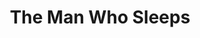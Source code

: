 ---
title: "The Man Who Sleeps"
year: 1974
rating: 4
stars: "★★★★"
rewatched: false
permalink: "the-man-who-sleeps"
watched_on: 2021-01-03
---
